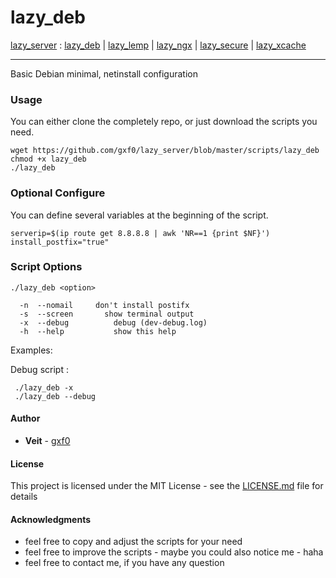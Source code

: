 # lazy_deb
[lazy_server](https://github.com/gxf0/lazy_server/tree/master/README.md) :
 [lazy_deb](https://github.com/gxf0/lazy_server/tree/master/docs/deb.md) |
 [lazy_lemp](https://github.com/gxf0/lazy_server/tree/master/docs/lemp.md) |
 [lazy_ngx](https://github.com/gxf0/lazy_server/tree/master/docs/ngx.md) |
 [lazy_secure](https://github.com/gxf0/lazy_server/tree/master/docs/secure.md) |
 [lazy_xcache](https://github.com/gxf0/lazy_server/tree/master/docs/xcache.md)

 * * *
Basic Debian minimal, netinstall configuration

### Usage

You can either clone the completely repo, or just download the scripts you need.

```
wget https://github.com/gxf0/lazy_server/blob/master/scripts/lazy_deb
chmod +x lazy_deb
./lazy_deb
```

### Optional Configure

You can define several variables at the beginning of the script.

```
serverip=$(ip route get 8.8.8.8 | awk 'NR==1 {print $NF}')
install_postfix="true"
```

### Script Options

```
./lazy_deb <option>

  -n  --nomail 	   don't install postifx
  -s  --screen		 show terminal output
  -x  --debug		   debug (dev-debug.log)
  -h  --help		   show this help
```

Examples:

Debug script :
```
 ./lazy_deb -x
 ./lazy_deb --debug
```

#### Author

* **Veit** - [gxf0](https://github.com/gxf0)

#### License

This project is licensed under the MIT License - see the [LICENSE.md](LICENSE.md) file for details

#### Acknowledgments

* feel free to copy and adjust the scripts for your need
* feel free to improve the scripts - maybe you could also notice me - haha
* feel free to contact me, if you have any question
